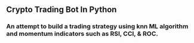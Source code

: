 ## Crypto Trading Bot In Python
### An attempt to build a trading strategy using knn ML algorithm and momentum indicators such as RSI, CCI, & ROC.
